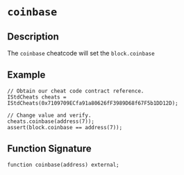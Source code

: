 # `coinbase`

## Description

The `coinbase` cheatcode will set the `block.coinbase`

## Example

```solidity
// Obtain our cheat code contract reference.
IStdCheats cheats = IStdCheats(0x7109709ECfa91a80626fF3989D68f67F5b1DD12D);

// Change value and verify.
cheats.coinbase(address(7));
assert(block.coinbase == address(7));
```

## Function Signature

```solidity
function coinbase(address) external;
```
